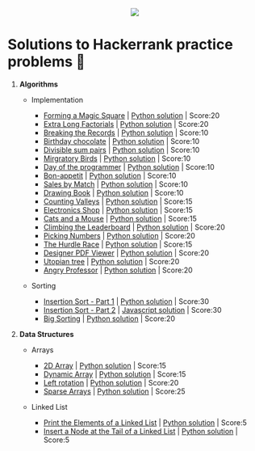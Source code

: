 <p align="center"><a href="https://www.hackerrank.com/"><img src="https://i0.wp.com/gradsingames.com/wp-content/uploads/2016/05/856771_668224053197841_1943699009_o.png"></a></p>

# Solutions to Hackerrank practice problems :rocket:

1. **Algorithms**
    * Implementation
    	* [Forming a Magic Square](https://www.hackerrank.com/challenges/magic-square-forming/problem)  | [Python solution](Algorithms/Implementation/Forming_a_Magic_Square.py) | Score:20
    	* [Extra Long Factorials](https://www.hackerrank.com/challenges/extra-long-factorials/problem)  | [Python solution](Algorithms/Implementation/Extra_Long_Factorials.py) | Score:20
        * [Breaking the Records](https://www.hackerrank.com/challenges/breaking-best-and-worst-records/problem)  | [Python solution](Algorithms/Implementation/Breaking_the_Records.py) | Score:10
        * [Birthday chocolate](https://www.hackerrank.com/challenges/the-birthday-bar/problem)  | [Python solution](Algorithms/Implementation/Birthday_chocolate.py) | Score:10
        * [Divisible sum pairs](https://www.hackerrank.com/challenges/divisible-sum-pairs/problem)  | [Python solution](Algorithms/Implementation/Divisible_Sum_Pairs.py) | Score:10
        * [Mirgratory Birds](https://www.hackerrank.com/challenges/migratory-birds/problem)  | [Python solution](Algorithms/Implementation/Migratory_Birds.py) | Score:10
        * [Day of the programmer](https://www.hackerrank.com/challenges/day-of-the-programmer/problem)  | [Python solution](Algorithms/Implementation/Day_of_the_Programmer.py) | Score:10
        * [Bon-appetit](https://www.hackerrank.com/challenges/bon-appetit/problem)  | [Python solution](Algorithms/Implementation/bon-appetit.py) | Score:10
        * [Sales by Match](https://www.hackerrank.com/challenges/sock-merchant/problem)  | [Python solution](Algorithms/Implementation/Sales_by_Match.py) | Score:10
        * [Drawing Book](https://www.hackerrank.com/challenges/drawing-book/problem)  | [Python solution](Algorithms/Implementation/Drawing_Book.py) | Score:10
        * [Counting Valleys](https://www.hackerrank.com/challenges/counting-valleys/problem)  | [Python solution](Algorithms/Implementation/Counting_Valleys.py) | Score:15
        * [Electronics Shop](https://www.hackerrank.com/challenges/electronics-shop/problem)  | [Python solution](Algorithms/Implementation/Electronics_Shop.py) | Score:15
        * [Cats and a Mouse](https://www.hackerrank.com/challenges/cats-and-a-mouse/problem)  | [Python solution](Algorithms/Implementation/Cats_and_Mouse.py) | Score:15
        * [Climbing the Leaderboard](https://www.hackerrank.com/challenges/climbing-the-leaderboard/)  | [Python solution](Algorithms/Implementation/Climbing_the_Leaderboard.py) | Score:20
        * [Picking Numbers](https://www.hackerrank.com/challenges/picking-numbers/problem)  | [Python solution](Algorithms/Implementation/Picking_Numbers.py) | Score:20
        * [The Hurdle Race](https://www.hackerrank.com/challenges/the-hurdle-race/problem)  | [Python solution](Algorithms/Implementation/The_Hurdle_Race.py) | Score:15
        * [Designer PDF Viewer](https://www.hackerrank.com/challenges/designer-pdf-viewer/problem)  | [Python solution](Algorithms/Implementation/Designer_PDF_Viewe.py) | Score:20
        * [Utopian tree](https://www.hackerrank.com/challenges/utopian-tree/problem)  | [Python solution](Algorithms/Implementation/utopian-tree.py) | Score:20
        * [Angry Professor](https://www.hackerrank.com/challenges/angry-professor/problem)  | [Python solution](Algorithms/Implementation/angry-professor.py) | Score:20
		
	* Sorting
    	* [Insertion Sort - Part 1](https://www.hackerrank.com/challenges/insertionsort1/problem)  | [Python solution](Algorithms/sorting/insertionsort1.py) | Score:30
    	* [Insertion Sort - Part 2](https://www.hackerrank.com/challenges/insertionsort2/)  | [Javascript solution](Algorithms/sorting/insertionsort2.js) | Score:30
    	* [Big Sorting](https://www.hackerrank.com/challenges/big-sorting/problem)  | [Python solution](Algorithms/sorting/big-sorting.py) | Score:20

2. **Data Structures**
    * Arrays
        * [2D Array](https://www.hackerrank.com/challenges/2d-array/problem)  | [Python solution](DataStructures/Arrays/Array2D.py) | Score:15
        * [Dynamic Array](https://www.hackerrank.com/challenges/dynamic-array/problem)  | [Python solution](DataStructures/Arrays/Dynamic_Array.py) | Score:15
        * [Left rotation](https://www.hackerrank.com/challenges/array-left-rotation/)  | [Python solution](DataStructures/Arrays/Left_Rotation.py) | Score:20
        * [Sparse Arrays](https://www.hackerrank.com/challenges/sparse-arrays/problem)  | [Python solution](DataStructures/Arrays/Sparse_Arrays.py) | Score:25
	
	* Linked List
        * [Print the Elements of a Linked List](https://www.hackerrank.com/challenges/print-the-elements-of-a-linked-list/problem)  | [Python solution](DataStructures/LinkedList/print-the-elements-of-a-linked-list.py) | Score:5
        * [Insert a Node at the Tail of a Linked List](https://www.hackerrank.com/challenges/insert-a-node-at-the-tail-of-a-linked-list/problem)  | [Python solution](DataStructures/LinkedList/insert-a-node-at-the-tail-of-a-linked-list.py) | Score:5
